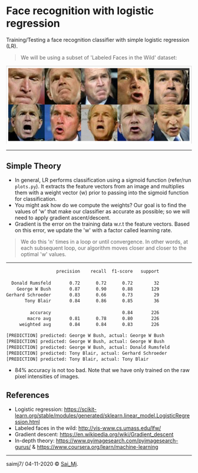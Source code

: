 # Face recognition with logistic regression

Training/Testing a face recognition classifier with simple logistic regression (LR).

> We will be using a subset of 'Labeled Faces in the Wild' dataset:


<div align="left">
<img src=misc/dataset.png?raw=true "demo" width=600 >
</div>

---

## Simple Theory
- In general, LR performs classification using a sigmoid function (refer/run ```plots.py```). It extracts the feature vectors from an image and multiplies them with a weight vector (w) prior to passing into the sigmoid function for classification.
- You might ask how do we compute the weights? Our goal is to find the values of 'w' that make our classifier as accurate as possible; so we will need to apply gradient ascent/descent.
- Gradient is the error on the training data w.r.t the feature vectors. Based on this error, we update the 'w' with a factor called learning rate.

> We do this 'n' times in a loop or until convergence. In other words, at each subsequent loop, our algorithm moves closer and closer to the optimal 'w' values.

---

```
                   precision    recall  f1-score   support

  Donald Rumsfeld       0.72      0.72      0.72        32
    George W Bush       0.87      0.90      0.88       129
Gerhard Schroeder       0.83      0.66      0.73        29
       Tony Blair       0.84      0.86      0.85        36

         accuracy                           0.84       226
        macro avg       0.81      0.78      0.80       226
     weighted avg       0.84      0.84      0.83       226
```

```
[PREDICTION] predicted: George W Bush, actual: George W Bush
[PREDICTION] predicted: George W Bush, actual: George W Bush
[PREDICTION] predicted: George W Bush, actual: Donald Rumsfeld
[PREDICTION] predicted: Tony Blair, actual: Gerhard Schroeder
[PREDICTION] predicted: Tony Blair, actual: Tony Blair
```
- 84% accuracy is not too bad. Note that we have only trained on the raw pixel intensities of images.


## References

- Logistic regression: https://scikit-learn.org/stable/modules/generated/sklearn.linear_model.LogisticRegression.html
- Labeled faces in the wild: http://vis-www.cs.umass.edu/lfw/
- Gradient descent: https://en.wikipedia.org/wiki/Gradient_descent
- In-depth theory: https://www.pyimagesearch.com/pyimagesearch-gurus/ & https://www.coursera.org/learn/machine-learning

---

saimj7/ 04-11-2020 © <a href="http://saimj7.github.io" target="_blank">Sai_Mj</a>.
